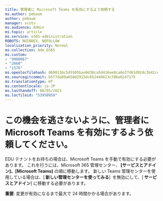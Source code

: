 ```yaml
---
title: 管理者に Microsoft Teams を有効にするよう依頼する
ms.author: pebaum
author: pebaum
manager: scotv
ms.audience: Admin
ms.topic: article
ms.service: o365-administration
ROBOTS: NOINDEX, NOFOLLOW
localization_priority: Normal
ms.collection: Adm_O365
ms.custom:
- "9000067"
- "2660"
- "1576"
ms.openlocfilehash: 8698136c5d5505bae0d38ca5d416ee0ca0e27461d92dc3b41ce029cb383abfb8
ms.sourcegitcommit: b5f7da89a650d2915dc652449623c78be6247175
ms.translationtype: HT
ms.contentlocale: ja-JP
ms.lasthandoff: 08/05/2021
ms.locfileid: "53950958"
---
```

# <a name="youre-missing-out-ask-your-admin-to-enable-microsoft-teams"></a>この機会を逃さないように、管理者に Microsoft Teams を有効にするよう依頼してください。

EDU テナントをお持ちの場合は、Microsoft Teams を手動で有効にする必要があります。 これを行うには、Microsoft 365 管理センター、 **[サービスとアドイン]、[Microsoft Teams]** の順に移動します。 新しい Teams 管理センターを使用している場合は、[ **新しい管理センターを使ってみる**]  を無効にして、[ **サービスとアドイン**] に移動する必要があります。 

**重要**: 変更が有効になるまで最大で 24 時間かかる場合があります。